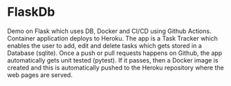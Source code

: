 # FlaskDb
Demo on Flask which uses DB, Docker and CI/CD using Github Actions. Container application deploys to Heroku.
The app is a Task Tracker which enables the user to add, edit and delete tasks which gets stored in a Database (sqlite).
Once a push or pull requests happens on Github, the app automatically gets unit tested (pytest). If it passes, then a Docker
image is created and this is automatically pushed to the Heroku repository where the web pages are served.
